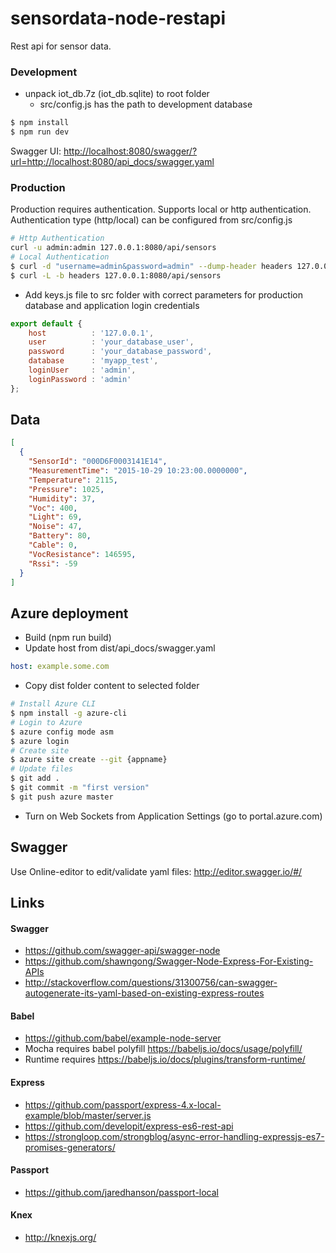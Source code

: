 # sensordata-node-restapi

Rest api for sensor data.

### Development

* unpack iot_db.7z (iot_db.sqlite) to root folder
    * src/config.js has the path to development database

```sh
$ npm install
$ npm run dev
```

Swagger UI: <http://localhost:8080/swagger/?url=http://localhost:8080/api_docs/swagger.yaml>

### Production

Production requires authentication. Supports local or http authentication. Authentication type (http/local) can be configured from src/config.js 
```sh
# Http Authentication
curl -u admin:admin 127.0.0.1:8080/api/sensors
# Local Authentication
$ curl -d "username=admin&password=admin" --dump-header headers 127.0.0.1:8080/api/login
$ curl -L -b headers 127.0.0.1:8080/api/sensors
```

* Add keys.js file to src folder with correct parameters for production database and application login credentials

```js
export default {
    host          : '127.0.0.1',
    user          : 'your_database_user',
    password      : 'your_database_password',
    database      : 'myapp_test',
    loginUser     : 'admin',
    loginPassword : 'admin'
};
```

## Data

```json
[
  {
    "SensorId": "000D6F0003141E14",
    "MeasurementTime": "2015-10-29 10:23:00.0000000",
    "Temperature": 2115,
    "Pressure": 1025,
    "Humidity": 37,
    "Voc": 400,
    "Light": 69,
    "Noise": 47,
    "Battery": 80,
    "Cable": 0,
    "VocResistance": 146595,
    "Rssi": -59
  }
]
```

## Azure deployment

* Build (npm run build)
* Update host from dist/api_docs/swagger.yaml
```yaml
host: example.some.com
```

* Copy dist folder content to selected folder

```sh
# Install Azure CLI
$ npm install -g azure-cli
# Login to Azure
$ azure config mode asm
$ azure login
# Create site
$ azure site create --git {appname}
# Update files
$ git add .
$ git commit -m "first version"
$ git push azure master
```

* Turn on Web Sockets from Application Settings (go to portal.azure.com)

## Swagger

Use Online-editor to edit/validate yaml files: <http://editor.swagger.io/#/>

## Links

#### Swagger
* https://github.com/swagger-api/swagger-node
* https://github.com/shawngong/Swagger-Node-Express-For-Existing-APIs
* http://stackoverflow.com/questions/31300756/can-swagger-autogenerate-its-yaml-based-on-existing-express-routes

#### Babel
* https://github.com/babel/example-node-server
* Mocha requires babel polyfill <https://babeljs.io/docs/usage/polyfill/>
* Runtime requires <https://babeljs.io/docs/plugins/transform-runtime/>

#### Express
* https://github.com/passport/express-4.x-local-example/blob/master/server.js
* https://github.com/developit/express-es6-rest-api
* https://strongloop.com/strongblog/async-error-handling-expressjs-es7-promises-generators/

#### Passport
* https://github.com/jaredhanson/passport-local

#### Knex
* http://knexjs.org/
